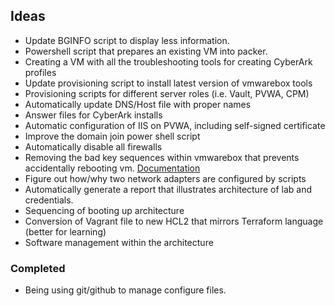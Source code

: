 ## Ideas
- Update BGINFO script to display less information. 
- Powershell script that prepares an existing VM into packer. 
- Creating a VM with all the troubleshooting tools for creating CyberArk profiles
- Update provisioning script to install latest version of vmwarebox tools
- Provisioning scripts for different server roles (i.e. Vault, PVWA, CPM)
- Automatically update DNS/Host file with proper names
- Answer files for CyberArk installs 
- Automatic configuration of IIS on PVWA, including self-signed certificate 
- Improve the domain join power shell script 
- Automatically disable all firewalls
- Removing the bad key sequences within vmwarebox that prevents accidentally rebooting vm. [Documentation](https://www.virtualbox.org/manual/ch08.html)
- Figure out how/why two network adapters are configured by scripts
- Automatically generate a report that illustrates architecture of lab and credentials. 
- Sequencing of booting up architecture
- Conversion of Vagrant file to new HCL2 that mirrors Terraform language (better for learning)
- Software management within the architecture

### Completed
- Being using git/github to manage configure files. 



